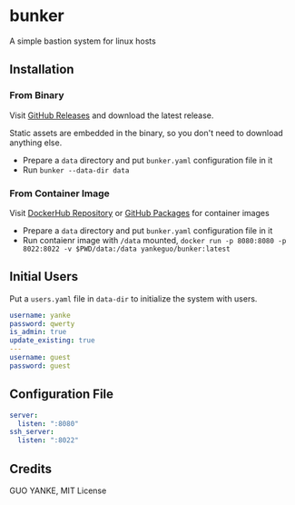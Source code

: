 # bunker

A simple bastion system for linux hosts

## Installation

### From Binary

Visit [GitHub Releases](https://github.com/yankeguo/bunker/releases) and download the latest release.

Static assets are embedded in the binary, so you don't need to download anything else.

- Prepare a `data` directory and put `bunker.yaml` configuration file in it
- Run `bunker --data-dir data`

### From Container Image

Visit [DockerHub Repository](https://hub.docker.com/repository/docker/yankeguo/bunker) or [GitHub Packages](https://github.com/yankeguo?tab=packages&repo_name=bunker) for container images

- Prepare a `data` directory and put `bunker.yaml` configuration file in it
- Run contaienr image with `/data` mounted, `docker run -p 8080:8080 -p 8022:8022 -v $PWD/data:/data yankeguo/bunker:latest`

## Initial Users

Put a `users.yaml` file in `data-dir` to initialize the system with users.

```yaml
username: yanke
password: qwerty
is_admin: true
update_existing: true
---
username: guest
password: guest
```

## Configuration File

```yaml
server:
  listen: ":8080"
ssh_server:
  listen: ":8022"
```

## Credits

GUO YANKE, MIT License
